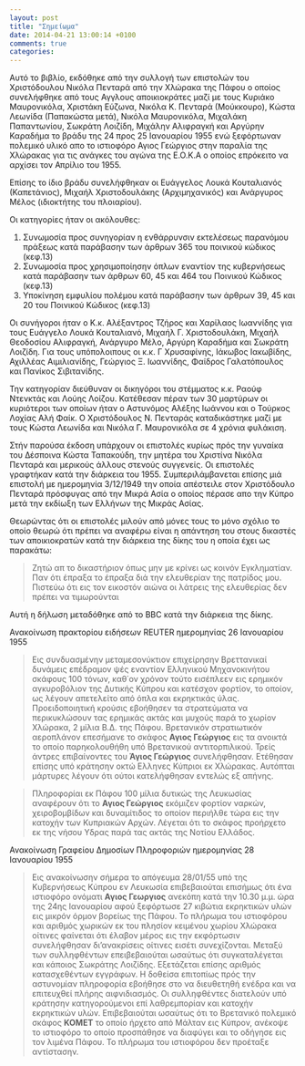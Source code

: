 ```yaml
---
layout: post
title: "Σημείωμα"
date: 2014-04-21 13:00:14 +0100
comments: true
categories:
---
```


Αυτό το βιβλίο, εκδόθηκε από την συλλογή των επιστολών του Χριστόδουλου Νικόλα Πενταρά από την Χλώρακα της Πάφου ο οποίος συνελήφθηκε  από τους Αγγλους αποικιοκράτες μαζί με τους Κυριάκο Μαυρονικόλα, Χριστάκη Εύζωνα, Νικόλα Κ. Πενταρά (Μούκκουρο), Κώστα Λεωνίδα (Παπακώστα μετά), Νικόλα Μαυρονικόλα, Μιχαλάκη Παπαντωνίου, Σωκράτη Λοιζίδη, Μιχάλην Αλιφραγκή και Αργύρην Καραδήμα  το βράδυ  της 24 προς 25 Ιανουαρίου 1955 ενώ ξεφόρτωναν πολεμικό υλικό απο το ιστιοφόρο Αγιος Γεώργιος στην παραλία της Χλώρακας για τις ανάγκες του αγώνα της Ε.Ο.Κ.Α ο οποίος επρόκειτο να αρχίσει τον Απρίλιο του 1955.

Επίσης το ίδιο βράδυ συνελήφθηκαν οι Ευάγγελος Λουκά Κουταλιανός (Καπετάνιος), Μιχαήλ Χριστοδουλάκης (Αρχιμηχανικός) και Ανάργυρος Μέλος (ιδιοκτήτης του πλοιαρίου).

Οι κατηγορίες ήταν οι ακόλουθες:

1. Συνωμοσία προς συνηγορίαν η ενθάρρυνσιν εκτελέσεως παρανόμου πράξεως κατά παράβασην των άρθρων  365 του ποινικού κώδικος (κεφ.13)
2. Συνωμοσία προς χρησιμοποίησην όπλων εναντίον της κυβερνήσεως κατά παράβασην των άρθρων 60, 45 και 464 του Ποινικού Κώδικος (κεφ.13)
3. Υποκίνηση εμφυλίου πολέμου κατά παράβασην των άρθρων 39, 45 και 20 του Ποινικού Κώδικος (κεφ.13)

Οι συνήγοροι ήταν ο Κ.κ. Αλέξαντρος Τζήρος και Χαρίλαος Ιωαννίδης για τους Ευάγγελο Λουκά Κουταλιανό, Μιχαήλ Γ. Χριστοδουλάκη, Μιχαήλ Θεοδοσίου Αλιφραγκή, Ανάργυρο Μέλο, Αργύρη Καραδήμα και Σωκράτη Λοιζίδη. Για τους υπόπολοιπους οι κ.κ. Γ Χρυσαφίνης, Ιάκωβος Ιακωβίδης, Αχιλλέας Αιμιλιανίδης, Γεώργιος Ξ. Ιωαννίδης, Φαίδρος Γαλατόπουλος και Πανίκος Σιβιτανίδης.

Την κατηγορίαν διεύθυναν οι δικηγόροι του στέμματος κ.κ. Ραούφ Ντενκτάς και Λούης Λοίζου.
Κατέθεσαν πέραν των 30 μαρτύρων οι κυριότεροι των οποίων ήταν  ο Αστυνόμος Αλέξης Ιωάννου και ο Τούρκος Λοχίας Αλή Φαίκ. Ο Χριστόδουλος Ν. Πενταράς καταδικάστηκε μαζί με τους Κώστα Λεωνίδα και Νικόλα Γ. Μαυρονικόλα σε 4 χρόνια φυλάκιση.

Στήν παρούσα έκδοση υπάρχουν οι επιστολές κυρίως πρός την γυναίκα του Δέσποινα Κώστα Ταπακούδη,
την μητέρα του Χριστίνα Νικόλα Πενταρά και μερικούς άλλους στενούς συγγενείς. Οι επιστολές γραφτήκαν κατά την διάρκεια του 1955. Συμπεριλάμβανεται επίσης μιά επιστολή με ημερομηνία 3/12/1949 την οποία απέστειλε στον Χριστόδουλο Πενταρά πρόσφυγας από την Μικρά Ασία ο οποίος πέρασε απο την Κύπρο μετά την εκδίωξη των Ελλήνων της Μικράς Ασίας.


Θεωρώντας ότι οι επιστολές μιλούν από μόνες τους το μόνο σχόλιο το οποίο θεωρώ ότι πρέπει να αναφέρω είναι η απάντηση του στους δικαστές των αποικιοκρατών κατά την διάρκεια της δίκης του η οποία έχει ως παρακάτω:

> Ζητώ απ το δικαστήριον όπως μην με κρίνει ως κοινόν Εγκληματίαν. Παν ότι έπραξα το έπραξα διά την ελευθερίαν της πατρίδος μου. Πιστεύω ότι εις τον εικοστόν αιώνα οι λάτρεις της ελευθερίας δεν πρέπει να τιμωρούνται


Αυτή η δήλωση µεταδόθηκε από το BBC κατά την διάρκεια της δίκης.

Ανακοίνωση πρακτορίου ειδήσεων REUTER ηµεροµηνίας 26 Ιανουαρίου 1955

 > Εις συνδυασµένην µεταµεσονύκτιον επιχείρησην Βρεττανικαί δυνάµεις επέδραµον ψές εναντίον Ελληνικού Μηχανοκινήτου σκάφους 100 τόνων, καθ΄ον χρόνον τούτο εισέπλεεν εις ερηµικόν αγκυροβόλιον της ∆υτικής Κύπρου και κατέσχον φορτίον, το οποίον, ως λέγουν απετελείτο από όπλα και εκρηκτικάς ύλας. Προειδοποιητική κρούσις εβοήθησεν τα στρατεύµατα να περικυκλώσουν τας ερηµικάς ακτάς και µυχούς παρά το χωρίον Χλώρακα, 2 µίλια Β.∆. της Πάφου. Βρετανικόν στρατιωτικόν αεροπλάνον επεσήµανε το σκάφος **Αγιος Γεώργιος** εις τα ανοικτά το οποίο παρηκολουθήθη υπό Βρετανικού αντιτορπιλικού. Τρείς άντρες επιβαίνοντες του **Άγιος Γεώργιος** συνελήφθησαν. Ετέθησαν επίσης υπό κράτησην οκτώ Ελληνες Κύπριοι εκ Χλώρακας. Αυτόπται µάρτυρες λέγουν ότι ούτοι κατελήφθησαν εντελώς εξ απήνης.

> Πληροφορίαι εκ Πάφου 100 µίλια δυτικώς της Λευκωσίας αναφέρουν ότι το **Αγιος Γεώργιος** εκόµιζεν φορτίον ναρκών, χειροβοµβίδων και δυναµίτιδος το οποίον περιήλθε τώρα εις την κατοχήν των Κυπριακών Αρχών.  Λέγεται ότι το σκάφος προήρχετο εκ της νήσου Υδρας παρά τας ακτάς της Νοτίου Ελλάδος.

Ανακοίνωση Γραφείου ∆ηµοσίων Πληροφοριών ηµεροµηνίας 28 Ιανουαρίου 1955

 > Εις ανακοίνωσην σήµερα το απόγευµα 28/01/55 υπό της Κυβερνήσεως Κύπρου εν Λευκωσία επιβεβαιούται επισήµως ότι ένα ιστιοφόρο ονόµατι **Αγιος Γεωργιος** ανεκόπη κατά την 10.30 µ.µ. ώρα της 24ης Ιανουαρίου αφού ξεφόρτωσε 27 κιβώτια εκρηκτικών υλών εις µικρόν όρµον βορείως της Πάφου. Το πλήρωµα του ιστιοφόρου και αριθµός χωρικών εκ του πλησίον κειµένου χωρίου Χλώρακα οίτινες φαίνεται ότι έλαβον µέρος εις την εκφόρτωσιν συνελήφθησαν δι’ανακρίσεις οίτινες εισέτι συνεχίζονται. Μεταξύ των συλληφθέντων επειβεβαιούται ωσαύτως ότι συγκαταλέγεται και κάποιος Σωκράτης Λοιζίδης. Εξετάζεται επίσης αριθµός κατασχεθέντων εγγράφων. Η δοθείσα επιτοπίως πρός την αστυνοµίαν πληροφορία εβοήθησε στο να διευθετηθή ενέδρα και να επιτευχθεί πλήρης αιφνιδιασµός. Οι συλληφθέντες διατελούν υπό κράτησην κατηγορούµενοι επί λαθρεµπορίαν και κατοχήν εκρηκτικών υλών. Επιβεβαιούται ωσαύτως ότι το Βρετανικό πολεµικό σκάφος **ΚΟΜΕΤ** το οποίο ήρχετο από Μάλταν εις Κύπρον, ανέκοψε το ιστιοφόρο το οποίο προσπάθησε να διαφύγει και το οδήγησε εις τον λιµένα Πάφου. Το πλήρωµα του ιστιοφόρου δεν προέταξε αντίστασην.

